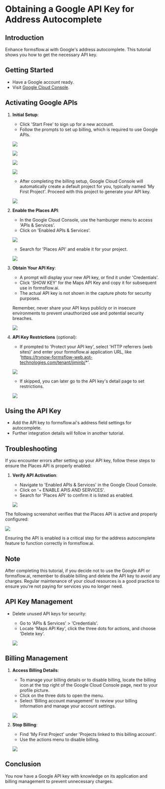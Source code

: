 # Obtaining a Google API Key for Address Autocomplete

## Introduction

Enhance formsflow.ai with Google's address autocomplete. This tutorial shows you how to get the necessary API key.

## Getting Started

- Have a Google account ready.
- Visit [Google Cloud Console](https://console.cloud.google.com/).

## Activating Google APIs

1. **Initial Setup**:

   - Click 'Start Free' to sign up for a new account.
   - Follow the prompts to set up billing, which is required to use Google APIs.

   ![](https://github.com/jimin-aot/student-application-form-tutorial/blob/main/04-obtaining-google-api-key/images/billing-set-up-1.png?raw=true)

   ![](https://github.com/jimin-aot/student-application-form-tutorial/blob/main/04-obtaining-google-api-key/images/billing-set-up-2.png?raw=true)

   ![](https://github.com/jimin-aot/student-application-form-tutorial/blob/main/04-obtaining-google-api-key/images/billing-set-up-3.png?raw=true)

   ![](https://github.com/jimin-aot/student-application-form-tutorial/blob/main/04-obtaining-google-api-key/images/4-questions.png?raw=true)

   - After completing the billing setup, Google Cloud Console will automatically create a default project for you, typically named 'My First Project'. Proceed with this project to generate your API key.

   ![](https://github.com/jimin-aot/student-application-form-tutorial/blob/main/04-obtaining-google-api-key/images/check-project-name.png?raw=true)

2. **Enable the Places API**:

   - In the Google Cloud Console, use the hamburger menu to access 'APIs & Services'.
   - Click on 'Enabled APIs & Services'.

   ![](https://github.com/jimin-aot/student-application-form-tutorial/blob/main/04-obtaining-google-api-key/images/enable-api.png?raw=true)

   - Search for 'Places API' and enable it for your project.

   ![](https://github.com/jimin-aot/student-application-form-tutorial/blob/main/04-obtaining-google-api-key/images/search-api.png?raw=true)

3. **Obtain Your API Key**:

   - A prompt will display your new API key, or find it under 'Credentials'.
   - Click 'SHOW KEY' for the Maps API Key and copy it for subsequent use in formsflow.ai.
   - The actual API key is not shown in the capture photo for security purposes.

   Remember, never share your API keys publicly or in insecure environments to prevent unauthorized use and potential security breaches.

   ![](https://github.com/jimin-aot/student-application-form-tutorial/blob/main/04-obtaining-google-api-key/images/copy-api-key.png?raw=true)

4. **API Key Restrictions** (optional):
   - If prompted to 'Protect your API key', select 'HTTP referrers (web sites)' and enter your formsflow.ai application URL, like 'https://trynow-formsflow-web.aot-technologies.com/tenant/jiminb/*'.

   ![](https://github.com/jimin-aot/student-application-form-tutorial/blob/main/04-obtaining-google-api-key/images/set-an-application-restriction-1.png?raw=true)

   - If skipped, you can later go to the API key's detail page to set restrictions.
  
   ![](https://github.com/jimin-aot/student-application-form-tutorial/blob/main/04-obtaining-google-api-key/images/set-an-application-restriction-2.png?raw=true)

## Using the API Key

- Add the API key to formsflow.ai's address field settings for autocomplete.
- Further integration details will follow in another tutorial.

## Troubleshooting

If you encounter errors after setting up your API key, follow these steps to ensure the Places API is properly enabled:

1. **Verify API Activation**:
   - Navigate to 'Enabled APIs & Services' in the Google Cloud Console.
   - Click on '+ ENABLE APIS AND SERVICES'.
   - Search for 'Places API' to confirm it is listed as enabled.

   ![](https://github.com/jimin-aot/student-application-form-tutorial/blob/main/04-obtaining-google-api-key/images/api-enabled-confirmation-1.png?raw=true)

The following screenshot verifies that the Places API is active and properly configured:

![](https://github.com/jimin-aot/student-application-form-tutorial/blob/main/04-obtaining-google-api-key/images/api-enabled-confirmation-2.png?raw=true)

Ensuring the API is enabled is a critical step for the address autocomplete feature to function correctly in formsflow.ai.

## Note

After completing this tutorial, if you decide not to use the Google API or formsflow.ai, remember to disable billing and delete the API key to avoid any charges. Regular maintenance of your cloud resources is a good practice to ensure you're not paying for services you no longer need.

## API Key Management

- Delete unused API keys for security:

  - Go to 'APIs & Services' > 'Credentials'.
  - Locate 'Maps API Key', click the three dots for actions, and choose 'Delete key'.

  ![](https://github.com/jimin-aot/student-application-form-tutorial/blob/main/04-obtaining-google-api-key/images/delete-api-key.png?raw=true)

## Billing Management

1. **Access Billing Details**:

   - To manage your billing details or to disable billing, locate the billing icon at the top right of the Google Cloud Console page, next to your profile picture.
   - Click on the three dots to open the menu.
   - Select 'Billing account management' to review your billing information and manage your account settings.

   ![](https://github.com/jimin-aot/student-application-form-tutorial/blob/main/04-obtaining-google-api-key/images/billing-menu.png?raw=true)

2. **Stop Billing**:

   - Find 'My First Project' under 'Projects linked to this billing account'.
   - Use the actions menu to disable billing.

   ![](https://github.com/jimin-aot/student-application-form-tutorial/blob/main/04-obtaining-google-api-key/images/disable-billing.png?raw=true)

## Conclusion

You now have a Google API key with knowledge on its application and billing management to prevent unnecessary charges.
